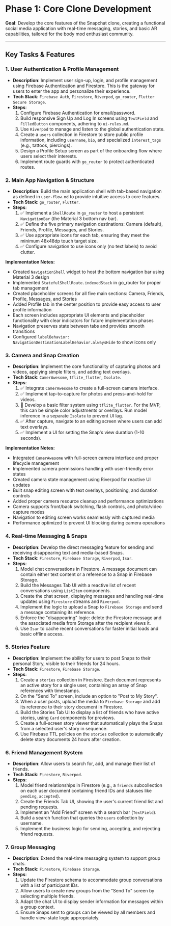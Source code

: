 # Phase 1: Core Clone Development

**Goal**: Develop the core features of the Snapchat clone, creating a functional social media application with real-time messaging, stories, and basic AR capabilities, tailored for the body mod enthusiast community.

---

## Key Tasks & Features

### 1. User Authentication & Profile Management
- **Description**: Implement user sign-up, login, and profile management using Firebase Authentication and Firestore. This is the gateway for users to enter the app and personalize their experience.
- **Tech Stack**: `Firebase Auth`, `Firestore`, `Riverpod`, `go_router`, `Flutter Secure Storage`.
- **Steps**:
    1.  Configure Firebase Authentication for email/password.
    2.  Build responsive Sign Up and Log In screens using `TextField` and `FilledButton` components, adhering to `ui-rules.md`.
    3.  Use `Riverpod` to manage and listen to the global authentication state.
    4.  Create a `users` collection in Firestore to store public profile information, including `username`, `bio`, and specialized `interest_tags` (e.g., tattoos, piercings).
    5.  Design a Profile Setup screen as part of the onboarding flow where users select their interests.
    6.  Implement route guards with `go_router` to protect authenticated routes.

### 2. Main App Navigation & Structure
- **Description**: Build the main application shell with tab-based navigation as defined in `user-flow.md` to provide intuitive access to core features.
- **Tech Stack**: `go_router`, `Flutter`.
- **Steps**:
    1.  ✅ Implement a `ShellRoute` in `go_router` to host a persistent `NavigationBar` (the Material 3 bottom nav bar).
    2.  ✅ Define the five primary navigation destinations: Camera (default), Friends, Profile, Messages, and Stories.
    3.  ✅ Use appropriate icons for each tab, ensuring they meet the minimum 48x48dp touch target size.
    4.  ✅ Configure navigation to use icons only (no text labels) to avoid clutter.

**Implementation Notes:**
- Created `NavigationShell` widget to host the bottom navigation bar using Material 3 design
- Implemented `StatefulShellRoute.indexedStack` in go_router for proper tab management
- Created placeholder screens for all five main sections: Camera, Friends, Profile, Messages, and Stories
- Added Profile tab in the center position to provide easy access to user profile information
- Each screen includes appropriate UI elements and placeholder functionality with clear indicators for future implementation phases
- Navigation preserves state between tabs and provides smooth transitions
- Configured `labelBehavior: NavigationDestinationLabelBehavior.alwaysHide` to show icons only

### 3. Camera and Snap Creation
- **Description**: Implement the core functionality of capturing photos and videos, applying simple filters, and adding text overlays.
- **Tech Stack**: `CamerAwesome`, `tflite_flutter`, `Isolate`.
- **Steps**:
    1.  ✅ Integrate `CamerAwesome` to create a full-screen camera interface.
    2.  ✅ Implement tap-to-capture for photos and press-and-hold for videos.
    3.  🚧 Develop a basic filter system using `tflite_flutter`. For the MVP, this can be simple color adjustments or overlays. Run model inference in a separate `Isolate` to prevent UI lag.
    4.  ✅ After capture, navigate to an editing screen where users can add text overlays.
    5.  ✅ Implement a UI for setting the Snap's view duration (1-10 seconds).

**Implementation Notes:**
- Integrated `CamerAwesome` with full-screen camera interface and proper lifecycle management
- Implemented camera permissions handling with user-friendly error states
- Created camera state management using Riverpod for reactive UI updates
- Built snap editing screen with text overlays, positioning, and duration controls
- Added proper camera resource cleanup and performance optimizations
- Camera supports front/back switching, flash controls, and photo/video capture modes
- Navigation to editing screen works seamlessly with captured media
- Performance optimized to prevent UI blocking during camera operations

### 4. Real-time Messaging & Snaps
- **Description**: Develop the direct messaging feature for sending and receiving disappearing text and media-based Snaps.
- **Tech Stack**: `Firestore`, `Firebase Storage`, `Riverpod`, `Isar`.
- **Steps**:
    1.  Model chat conversations in Firestore. A message document can contain either text content or a reference to a Snap in Firebase Storage.
    2.  Build the Messages Tab UI with a reactive list of recent conversations using `ListItem` components.
    3.  Create the chat screen, displaying messages and handling real-time updates using `Firestore` streams and `Riverpod`.
    4.  Implement the logic to upload a Snap to `Firebase Storage` and send a message containing its reference.
    5.  Enforce the "disappearing" logic: delete the Firestore message and the associated media from Storage after the recipient views it.
    6.  Use `Isar` to cache recent conversations for faster initial loads and basic offline access.

### 5. Stories Feature
- **Description**: Implement the ability for users to post Snaps to their personal Story, visible to their friends for 24 hours.
- **Tech Stack**: `Firestore`, `Firebase Storage`.
- **Steps**:
    1.  Create a `stories` collection in Firestore. Each document represents an active story for a single user, containing an array of Snap references with timestamps.
    2.  On the "Send To" screen, include an option to "Post to My Story".
    3.  When a user posts, upload the media to `Firebase Storage` and add its reference to their story document in Firestore.
    4.  Build the Stories Tab UI to display a list of friends who have active stories, using `Card` components for previews.
    5.  Create a full-screen story viewer that automatically plays the Snaps from a selected user's story in sequence.
    6.  Use Firebase TTL policies on the `stories` collection to automatically delete story documents 24 hours after creation.

### 6. Friend Management System
- **Description**: Allow users to search for, add, and manage their list of friends.
- **Tech Stack**: `Firestore`, `Riverpod`.
- **Steps**:
    1.  Model friend relationships in Firestore (e.g., a `friends` subcollection on each user document containing friend IDs and statuses like `pending`, `accepted`).
    2.  Create the Friends Tab UI, showing the user's current friend list and pending requests.
    3.  Implement an "Add Friend" screen with a search bar (`TextField`).
    4.  Build a search function that queries the `users` collection by username.
    5.  Implement the business logic for sending, accepting, and rejecting friend requests.

### 7. Group Messaging
- **Description**: Extend the real-time messaging system to support group chats.
- **Tech Stack**: `Firestore`, `Firebase Storage`.
- **Steps**:
    1.  Update the Firestore schema to accommodate group conversations with a list of participant IDs.
    2.  Allow users to create new groups from the "Send To" screen by selecting multiple friends.
    3.  Adapt the chat UI to display sender information for messages within a group context.
    4.  Ensure Snaps sent to groups can be viewed by all members and handle view-state logic appropriately. 